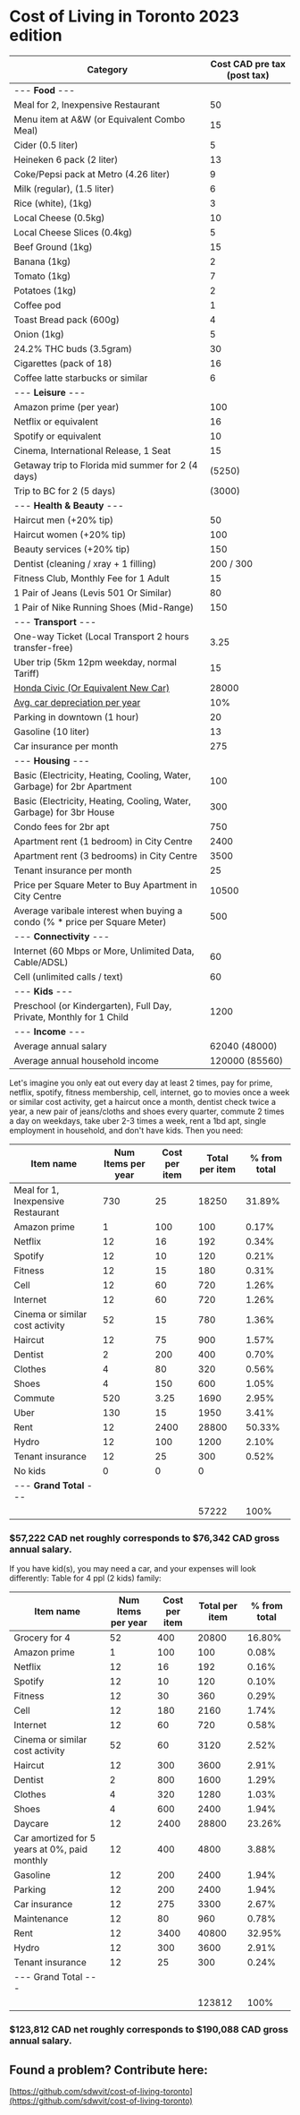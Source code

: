 # Cost of Living in Toronto 2023 edition

| Category                                                                                                                | Cost CAD pre tax (post tax) |
|-------------------------------------------------------------------------------------------------------------------------|-----------------------------|
| --- **Food** ---                                                                                                        |                             |
| Meal for 2, Inexpensive Restaurant                                                                                      | 50                          |
| Menu item at A&W (or Equivalent Combo Meal)                                                                             | 15                          |
| Cider (0.5 liter)                                                                                                       | 5                           |
| Heineken 6 pack (2 liter)                                                                                               | 13                          |
| Coke/Pepsi pack at Metro (4.26 liter)                                                                                   | 9                           |
| Milk (regular), (1.5 liter)                                                                                             | 6                           |
| Rice (white), (1kg)                                                                                                     | 3                           |
| Local Cheese (0.5kg)                                                                                                    | 10                          |
| Local Cheese Slices (0.4kg)                                                                                             | 5                           |
| Beef Ground (1kg)                                                                                                       | 15                          |
| Banana (1kg)                                                                                                            | 2                           |
| Tomato (1kg)                                                                                                            | 7                           |
| Potatoes (1kg)                                                                                                          | 2                           |
| Coffee pod                                                                                                              | 1                           |
| Toast Bread pack (600g)                                                                                                 | 4                           |
| Onion (1kg)                                                                                                             | 5                           |
| 24.2% THC buds (3.5gram)                                                                                                | 30                          |
| Cigarettes (pack of 18)                                                                                                 | 16                          |
| Coffee latte starbucks or similar                                                                                       | 6                           |
| --- **Leisure** ---                                                                                                     |                             |
| Amazon prime (per year)                                                                                                 | 100                         |
| Netflix or equivalent                                                                                                   | 16                          |
| Spotify or equivalent                                                                                                   | 10                          |
| Cinema, International Release, 1 Seat                                                                                   | 15                          |
| Getaway trip to Florida mid summer for 2 (4 days)                                                                       | (5250)                      |
| Trip to BC for 2 (5 days)                                                                                               | (3000)                      |
| --- **Health & Beauty** ---                                                                                             |                             |
| Haircut men (+20% tip)                                                                                                  | 50                          |
| Haircut women (+20% tip)                                                                                                | 100                         |
| Beauty services (+20% tip)                                                                                              | 150                         |
| Dentist (cleaning / xray + 1 filling)                                                                                   | 200 / 300                   |
| Fitness Club, Monthly Fee for 1 Adult                                                                                   | 15                          |
| 1 Pair of Jeans (Levis 501 Or Similar)                                                                                  | 80                          |
| 1 Pair of Nike Running Shoes (Mid-Range)                                                                                | 150                         |
| --- **Transport** ---                                                                                                   |                             |
| One-way Ticket (Local Transport 2 hours transfer-free)                                                                  | 3.25                        |
| Uber trip (5km 12pm weekday, normal Tariff)                                                                             | 15                          |
| [Honda Civic (Or Equivalent New Car)](https://www.honda.ca/buildyourhonda?model_key=civic_sedan&model_year=2023#/trims) | 28000                       |
| [Avg. car depreciation per year](https://www.ratehub.ca/blog/what-is-the-total-cost-of-owning-a-car/)                   | 10%                         |
| Parking in downtown (1 hour)                                                                                            | 20                          |
| Gasoline (10 liter)                                                                                                     | 13                          |
| Car insurance per month                                                                                                 | 275                         |
| --- **Housing** ---                                                                                                     |                             |
| Basic (Electricity, Heating, Cooling, Water, Garbage) for 2br Apartment                                                 | 100                         |
| Basic (Electricity, Heating, Cooling, Water, Garbage) for 3br House                                                     | 300                         |
| Condo fees for 2br apt                                                                                                  | 750                         |
| Apartment rent (1 bedroom) in City Centre                                                                               | 2400                        |
| Apartment rent (3 bedrooms) in City Centre                                                                              | 3500                        |
| Tenant insurance per month                                                                                              | 25                          |
| Price per Square Meter to Buy Apartment in City Centre                                                                  | 10500                       |
| Average varibale interest when buying a condo (% \* price per Square Meter)                                             | 500                         |
| --- **Connectivity** ---                                                                                                |                             |
| Internet (60 Mbps or More, Unlimited Data, Cable/ADSL)                                                                  | 60                          |
| Cell (unlimited calls / text)                                                                                           | 60                          |
| --- **Kids** ---                                                                                                        |                             |
| Preschool (or Kindergarten), Full Day, Private, Monthly for 1 Child                                                     | 1200                        |
| --- **Income** ---                                                                                                      |                             |
| Average annual salary                                                                                                   | 62040 (48000)               |
| Average annual household income                                                                                         | 120000 (85560)              |

Let's imagine you only eat out every day at least 2 times, pay for prime, netflix, spotify, fitness membership, cell, internet, go to movies once a week or similar cost activity, get a haircut once a month, dentist check twice a year, a new pair of jeans/cloths and shoes every quarter, commute 2 times a day on weekdays, take uber 2-3 times a week, rent a 1bd apt, single employment in household, and don't have kids. Then you need:

| Item name                          | Num Items per year | Cost per item | Total per item | % from total |
|------------------------------------|--------------------|---------------|----------------|--------------|
| Meal for 1, Inexpensive Restaurant | 730                | 25            | 18250          | 31.89%       |
| Amazon prime                       | 1                  | 100           | 100            | 0.17%        |
| Netflix                            | 12                 | 16            | 192            | 0.34%        |
| Spotify                            | 12                 | 10            | 120            | 0.21%        |
| Fitness                            | 12                 | 15            | 180            | 0.31%        |
| Cell                               | 12                 | 60            | 720            | 1.26%        |
| Internet                           | 12                 | 60            | 720            | 1.26%        |
| Cinema or similar cost activity    | 52                 | 15            | 780            | 1.36%        |
| Haircut                            | 12                 | 75            | 900            | 1.57%        |
| Dentist                            | 2                  | 200           | 400            | 0.70%        |
| Clothes                            | 4                  | 80            | 320            | 0.56%        |
| Shoes                              | 4                  | 150           | 600            | 1.05%        |
| Commute                            | 520                | 3.25          | 1690           | 2.95%        |
| Uber                               | 130                | 15            | 1950           | 3.41%        |
| Rent                               | 12                 | 2400          | 28800          | 50.33%       |
| Hydro                              | 12                 | 100           | 1200           | 2.10%        |
| Tenant insurance                   | 12                 | 25            | 300            | 0.52%        |
| No kids                            | 0                  | 0             | 0              |              |
| --- **Grand Total** ---            |                    |               |                |              |
|                                    |                    |               | 57222          | 100%         |

### $57,222 CAD net roughly corresponds to $76,342 CAD gross annual salary.

If you have kid(s), you may need a car, and your expenses will look differently:
Table for 4 ppl (2 kids) family:

| Item name                                     | Num Items per year | Cost per item | Total per item | % from total |
|-----------------------------------------------|--------------------|---------------|----------------|--------------|
| Grocery for 4                                 | 52                 | 400           | 20800          | 16.80%       |
| Amazon prime                                  | 1                  | 100           | 100            | 0.08%        |
| Netflix                                       | 12                 | 16            | 192            | 0.16%        |
| Spotify                                       | 12                 | 10            | 120            | 0.10%        |
| Fitness                                       | 12                 | 30            | 360            | 0.29%        |
| Cell                                          | 12                 | 180           | 2160           | 1.74%        |
| Internet                                      | 12                 | 60            | 720            | 0.58%        |
| Cinema or similar cost activity               | 52                 | 60            | 3120           | 2.52%        |
| Haircut                                       | 12                 | 300           | 3600           | 2.91%        |
| Dentist                                       | 2                  | 800           | 1600           | 1.29%        |
| Clothes                                       | 4                  | 320           | 1280           | 1.03%        |
| Shoes                                         | 4                  | 600           | 2400           | 1.94%        |
| Daycare                                       | 12                 | 2400          | 28800          | 23.26%       |
| Car amortized for 5 years at 0%, paid monthly | 12                 | 400           | 4800           | 3.88%        |
| Gasoline                                      | 12                 | 200           | 2400           | 1.94%        |
| Parking                                       | 12                 | 200           | 2400           | 1.94%        |
| Car insurance                                 | 12                 | 275           | 3300           | 2.67%        |
| Maintenance                                   | 12                 | 80            | 960            | 0.78%        |
| Rent                                          | 12                 | 3400          | 40800          | 32.95%       |
| Hydro                                         | 12                 | 300           | 3600           | 2.91%        |
| Tenant insurance                              | 12                 | 25            | 300            | 0.24%        |
| --- Grand Total ---                           |                    |               |                |              |
|                                               |                    |               | 123812         | 100%         |

### $123,812 CAD net roughly corresponds to $190,088 CAD gross annual salary.

## Found a problem? Contribute here:

[https://github.com/sdwvit/cost-of-living-toronto](https://github.com/sdwvit/cost-of-living-toronto)
